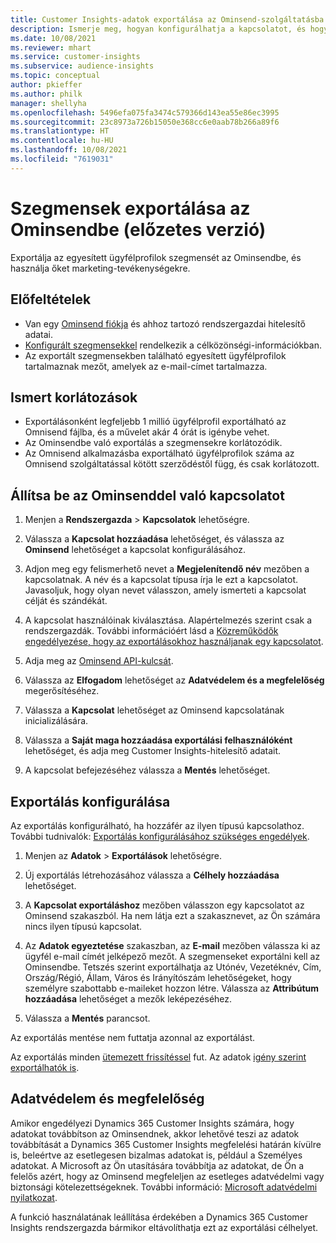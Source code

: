 ```yaml
---
title: Customer Insights-adatok exportálása az Ominsend-szolgáltatásba
description: Ismerje meg, hogyan konfigurálhatja a kapcsolatot, és hogyan exportálhatja az Ominsendbe.
ms.date: 10/08/2021
ms.reviewer: mhart
ms.service: customer-insights
ms.subservice: audience-insights
ms.topic: conceptual
author: pkieffer
ms.author: philk
manager: shellyha
ms.openlocfilehash: 5496efa075fa3474c579366d143ea55e86ec3995
ms.sourcegitcommit: 23c8973a726b15050e368cc6e0aab78b266a89f6
ms.translationtype: HT
ms.contentlocale: hu-HU
ms.lasthandoff: 10/08/2021
ms.locfileid: "7619031"
---
```

# <a name="export-segments-to-omnisend-preview"></a>Szegmensek exportálása az Ominsendbe (előzetes verzió)

Exportálja az egyesített ügyfélprofilok szegmensét az Ominsendbe, és használja őket marketing-tevékenységekre.

## <a name="prerequisites"></a>Előfeltételek

-   Van egy [Ominsend fiókja](https://www.omnisend.com/) és ahhoz tartozó rendszergazdai hitelesítő adatai.
-   [Konfigurált szegmensekkel](segments.md) rendelkezik a célközönségi-információkban.
-   Az exportált szegmensekben található egyesített ügyfélprofilok tartalmaznak mezőt, amelyek az e-mail-címet tartalmazza.

## <a name="known-limitations"></a>Ismert korlátozások

- Exportálásonként legfeljebb 1 millió ügyfélprofil exportálható az Omnisend fájlba, és a művelet akár 4 órát is igénybe vehet.
- Az Ominsendbe való exportálás a szegmensekre korlátozódik.
- Az Omnisend alkalmazásba exportálható ügyfélprofilok száma az Omnisend szolgáltatással kötött szerződéstől függ, és csak korlátozott.

## <a name="set-up-connection-to-omnisend"></a>Állítsa be az Ominsenddel való kapcsolatot

1. Menjen a **Rendszergazda** > **Kapcsolatok** lehetőségre.

1. Válassza a **Kapcsolat hozzáadása** lehetőséget, és válassza az **Ominsend** lehetőséget a kapcsolat konfigurálásához.

1. Adjon meg egy felismerhető nevet a **Megjelenítendő név** mezőben a kapcsolatnak. A név és a kapcsolat típusa írja le ezt a kapcsolatot. Javasoljuk, hogy olyan nevet válasszon, amely ismerteti a kapcsolat célját és szándékát.

1. A kapcsolat használóinak kiválasztása. Alapértelmezés szerint csak a rendszergazdák. További információért lásd a [Közreműködők engedélyezése, hogy az exportálásokhoz használjanak egy kapcsolatot](connections.md#allow-contributors-to-use-a-connection-for-exports).

1. Adja meg az [Ominsend API-kulcsát](https://support.omnisend.com/en/articles/1061890-generating-api-key).

1. Válassza az **Elfogadom** lehetőséget az **Adatvédelem és a megfelelőség** megerősítéséhez.

1. Válassza a **Kapcsolat** lehetőséget az Ominsend kapcsolatának inicializálására.

1. Válassza a **Saját maga hozzáadása exportálási felhasználóként** lehetőséget, és adja meg Customer Insights-hitelesítő adatait.

1. A kapcsolat befejezéséhez válassza a **Mentés** lehetőséget.

## <a name="configure-an-export"></a>Exportálás konfigurálása

Az exportálás konfigurálható, ha hozzáfér az ilyen típusú kapcsolathoz. További tudnivalók: [Exportálás konfigurálásához szükséges engedélyek](export-destinations.md#set-up-a-new-export).

1. Menjen az **Adatok** > **Exportálások** lehetőségre.

1. Új exportálás létrehozásához válassza a **Célhely hozzáadása** lehetőséget.

1. A **Kapcsolat exportáláshoz** mezőben válasszon egy kapcsolatot az Ominsend szakaszból. Ha nem látja ezt a szakasznevet, az Ön számára nincs ilyen típusú kapcsolat.

1. Az **Adatok egyeztetése** szakaszban, az **E-mail** mezőben válassza ki az ügyfél e-mail címét jelképező mezőt. A szegmenseket exportálni kell az Ominsendbe. Tetszés szerint exportálhatja az Utónév, Vezetéknév, Cím, Ország/Régió, Állam, Város és Irányítószám lehetőségeket, hogy személyre szabottabb e-maileket hozzon létre. Válassza az **Attribútum hozzáadása** lehetőséget a mezők leképezéséhez.

1. Válassza a **Mentés** parancsot.

Az exportálás mentése nem futtatja azonnal az exportálást.

Az exportálás minden [ütemezett frissítéssel](system.md#schedule-tab) fut. Az adatok [igény szerint exportálhatók is](export-destinations.md#run-exports-on-demand). 


## <a name="data-privacy-and-compliance"></a>Adatvédelem és megfelelőség

Amikor engedélyezi Dynamics 365 Customer Insights számára, hogy adatokat továbbítson az Ominsendnek, akkor lehetővé teszi az adatok továbbítását a Dynamics 365 Customer Insights megfelelési határán kívülre is, beleértve az esetlegesen bizalmas adatokat is, például a Személyes adatokat. A Microsoft az Ön utasítására továbbítja az adatokat, de Ön a felelős azért, hogy az Ominsend megfeleljen az esetleges adatvédelmi vagy biztonsági kötelezettségeknek. További információ: [Microsoft adatvédelmi nyilatkozat](https://go.microsoft.com/fwlink/?linkid=396732).

A funkció használatának leállítása érdekében a Dynamics 365 Customer Insights rendszergazda bármikor eltávolíthatja ezt az exportálási célhelyet.
